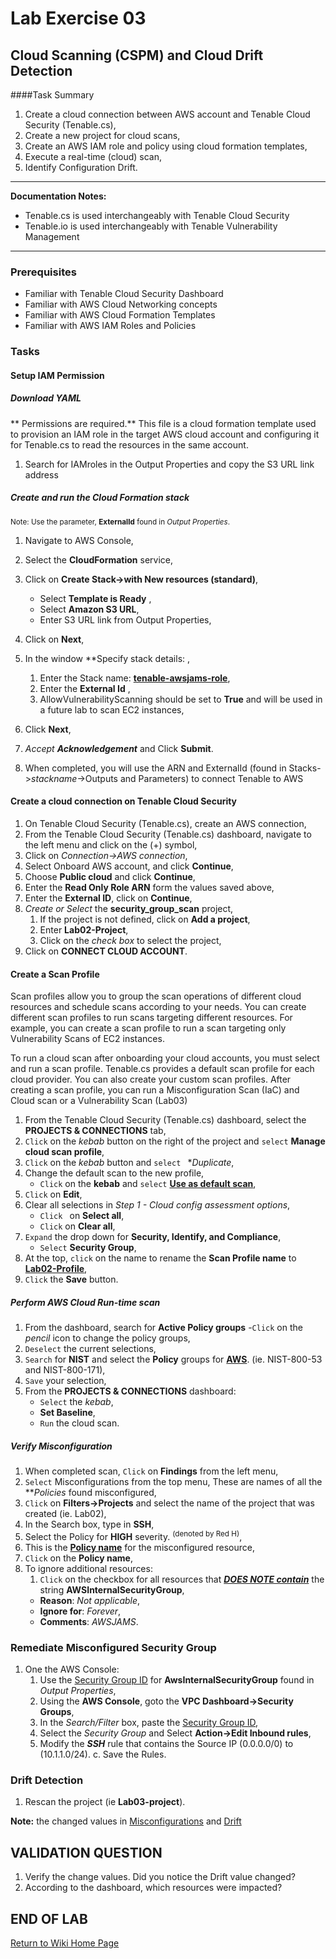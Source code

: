 # Lab Exercise 03

## Cloud Scanning (CSPM) and Cloud Drift Detection



####Task Summary
1.  Create a cloud connection between AWS account and Tenable Cloud Security (Tenable.cs),
1.  Create a new project for cloud scans,
1.  Create an AWS IAM role and policy using cloud formation templates,
1.  Execute a real-time (cloud) scan,
1.  Identify Configuration Drift.

____
**Documentation Notes:**
- Tenable.cs is used interchangeably with Tenable Cloud Security
- Tenable.io is used interchangeably with Tenable Vulnerability Management
_____

### Prerequisites
- Familiar with Tenable Cloud Security Dashboard 
- Familiar with AWS Cloud Networking concepts
- Familiar with AWS Cloud Formation Templates
- Familiar with AWS IAM Roles and Policies

### Tasks


#### Setup IAM Permission
##### Download YAML 
** Permissions are required.**  This file is a cloud formation template used to provision an IAM role in the target AWS cloud account and configuring it for Tenable.cs to read the resources in the same account.

1.  Search for IAMroles in the Output Properties and copy the S3 URL link address

##### Create and run the Cloud Formation stack
<sup>Note:  Use the parameter, **ExternalId** found in *Output Properties*.

1.  Navigate to AWS Console,
1.  Select the **CloudFormation** service,
1.  Click on **Create Stack->with New resources (standard)**,
	  - Select **Template is Ready** ,
    - Select **Amazon S3 URL**,
    - Enter S3 URL link from Output Properties,
1.	Click on **Next**,
1.  In the window **Specify stack details:  ,
    1.  Enter the Stack name:  <u>**tenable-awsjams-role**</u>,
    1.  Enter the **External Id** ,
    1.  AllowVulnerabilityScanning should be set to **True** and will be used in a future lab to scan EC2 instances,
1.  Click **Next**,
1.  *Accept* ***Acknowledgement*** and Click **Submit**.

    
1.  When completed, you will use the ARN and ExternalId (found in Stacks->*stackname*->Outputs and Parameters) to connect Tenable to AWS  

#### Create a cloud connection on Tenable Cloud Security


1.  On Tenable Cloud Security (Tenable.cs), create an AWS connection,
1.  From the Tenable Cloud Security (Tenable.cs) dashboard, navigate to the left menu and click on the (+) symbol,
1.  Click on *Connection->AWS connection*,
1.  Select Onboard AWS account, and click **Continue**,
1.  Choose **Public cloud** and click **Continue**,
1.  Enter the **Read Only Role ARN** form the values saved above,
1.  Enter the **External ID**, click on **Continue**,
1.  *Create or Select* the **security_group_scan** project,
    1.  If the project is not defined, click on **Add a project**,
    1.  Enter **Lab02-Project**,  
    1.  Click on the *check box* to select the project,
1.  Click on **CONNECT CLOUD ACCOUNT**.

#### Create a Scan Profile

Scan profiles allow you to group the scan operations of different cloud resources and schedule scans according to your needs. You can create different scan profiles to run scans targeting different resources. For example, you can create a scan profile to run a scan targeting only Vulnerability Scans of EC2 instances.

To run a cloud scan after onboarding your cloud accounts, you must select and run a scan profile. Tenable.cs provides a default scan profile for each cloud provider. You can also create your custom scan profiles. After creating a scan profile, you can run a Misconfiguration Scan (IaC) and Cloud scan or a Vulnerability Scan (Lab03)

1.  From the Tenable Cloud Security (Tenable.cs) dashboard, select the **PROJECTS & CONNECTIONS** tab,
1.  `Click` on the *kebab* button on the right of the project and `select` **Manage cloud scan profile**,
1.  `Click` on the *kebab* button and `select ` **Duplicate*,
1.  Change the default scan to the new profile,
    - `Click` on the **kebab** and `select` **<u>Use as default scan**</u>,
1.  `Click` on **Edit**,
1.  Clear all selections in *Step 1 - Cloud config assessment options*,
    - `Click ` on **Select all**,
    - `Click` on **Clear all**,
1.  `Expand` the drop down for **Security, Identify, and Compliance**,
    - `Select`  **Security Group**,
1.  At the top, `click` on the name to rename the **Scan Profile name** to **<u>Lab02-Profile</u>**,
1.  `Click` the **Save** button.



##### Perform AWS Cloud Run-time scan
1.  From the dashboard, search for **Active Policy groups** -`Click` on the *pencil* icon to change the policy groups,
1.  `Deselect` the current selections,
1.  `Search` for **NIST** and select the **Policy** groups for <u>**AWS**</u>.  (ie. NIST-800-53 and NIST-800-171),
1.  `Save` your selection,
1.  From the **PROJECTS & CONNECTIONS** dashboard:  
    - `Select` the *kebab*,
    - **Set Baseline**,
    - `Run` the cloud scan.


##### Verify Misconfiguration

1.  When completed scan, `Click` on **Findings** from the left menu,
1.  `Select` Misconfigurations from the top menu,
These are names of all the ***Policies* found misconfigured,
1.  `Click` on **Filters->Projects** and select the name of the project that was created (ie. Lab02),
1.  In the Search box, type in **SSH**,
1.  Select the Policy for **HIGH** severity. <sup>(denoted by Red H)</sup>,
1.  This is the <u>**Policy name**</u> for the misconfigured resource,
1.  `Click` on the **Policy name**,
1.  To ignore additional resources:  
    1.  `Click` on the checkbox for all resources that <u>***DOES NOTE contain***</u> the string **AWSInternalSecurityGroup**,  
    - **Reason**:  *Not applicable*,
    - **Ignore for**:  *Forever*,
    - **Comments**:  *AWSJAMS*.


### Remediate Misconfigured Security Group
1.  One the AWS Console:  
    1.  Use the <u>Security Group ID</u> for **AwsInternalSecurityGroup** found in *Output Properties*,
    1.  Using the **AWS Console**, goto the **VPC Dashboard->Security Groups**,
    1.  In the *Search/Filter* box, paste the <u>Security Group ID</u>,
    1.  Select the *Security Group* and Select **Action->Edit Inbound rules**,  
    1.  Modify the ***SSH*** rule that contains  the Source IP (0.0.0.0/0) to (10.1.1.0/24).
  c.  Save the Rules.

### Drift Detection

1.  Rescan the project (ie **Lab03-project**).



**Note:** the changed values in 
<u>Misconfigurations</u> and <u>Drift</u>




## VALIDATION QUESTION

1.  Verify the change values.  Did you notice the Drift value changed?
2.  According to the dashboard, which resources were impacted?


## END OF LAB

[Return to Wiki Home Page](https://github.com/rickdevera/tenable_immersion_day_labs/wiki)